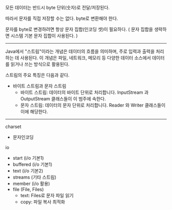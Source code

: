모든 데이터는 반드시 byte 단위(숫자)로 전달/저장된다.

따라서 문자를 직접 저장할 수는 없다. byte로 변환해야 한다. 

문자를 byte로 변경하려면 항상 문자 집합(인코딩 셋)이 필요하다. (  문자 집합을 생략하면 시스템 기본 문자 집합이 사용된다. )


---

Java에서 "스트림"이라는 개념은 데이터의 흐름을 의미하며, 주로 입력과 출력을 처리하는 데 사용된다.
이 개념은 파일, 네트워크, 메모리 등 다양한 데이터 소스에서 데이터를 읽거나 쓰는 방식으로 활용된다.

스트림의 주요 특징은 다음과 같다.
- 바이트 스트림과 문자 스트림
  - 바이트 스트림: 데이터의 바이트 단위로 처리합니다. InputStream 과 OutputStream 클래스들이 이 범주에 속한다.
  - 문자 스트림: 데이터의 문자 단위로 처리합니다. Reader 와 Writer 클래스들이 이에 해당한다.


---

charset
- 문자인코딩


io
- start (i/o 기본1)
- buffered (i/o 기본1)
- text (i/o 기본2)
- streams (기타 스트림)
- member (i/o 활용)
- file (File, Files)
  - text: Files로 문자 파일 읽기
  - copy: 파일 복사 최적화